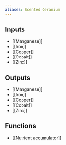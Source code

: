 ```yaml
---
aliases: Scented Geranium
---
```


## Inputs
- [[Manganese]]
- [[Iron]]
- [[Copper]]
- [[Cobalt]] 
- [[Zinc]]

## Outputs
- [[Manganese]]
- [[Iron]]
- [[Copper]]
- [[Cobalt]] 
- [[Zinc]]

## Functions
- [[Nutrient accumulator]]